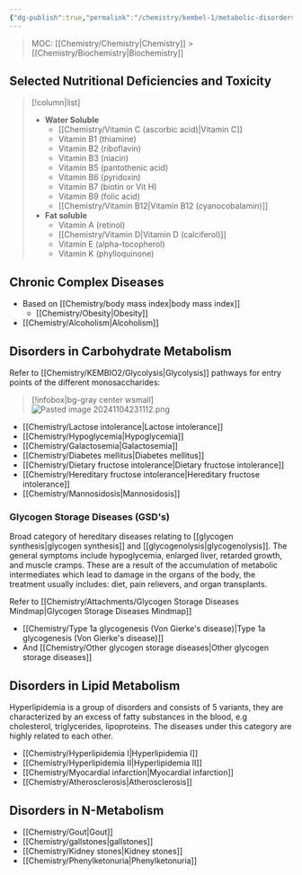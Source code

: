 ```yaml
---
{"dg-publish":true,"permalink":"/chemistry/kembel-1/metabolic-disorders/","tags":["Chemistry/Biochemistry","gardenEntry"]}
---
```



> MOC: [[Chemistry/Chemistry\|Chemistry]] > [[Chemistry/Biochemistry\|Biochemistry]]

## Selected Nutritional Deficiencies and Toxicity
>[!column|list]
> - **Water Soluble**
> 	- [[Chemistry/Vitamin C (ascorbic acid)\|Vitamin C]]
> 	- Vitamin B1 (thiamine)
> 	- Vitamin B2 (riboflavin)
> 	- Vitamin B3 (niacin)
> 	- Vitamin B5 (pantothenic acid)
> 	- Vitamin B6 (pyridoxin)
> 	- Vitamin B7 (biotin or Vit H)
> 	- Vitamin B9 (folic acid)
> 	- [[Chemistry/Vitamin B12\|Vitamin B12 (cyanocobalamin)]]
> - **Fat soluble**
> 	- Vitamin A (retinol)
> 	- [[Chemistry/Vitamin D\|Vitamin D (calciferol)]]
> 	- Vitamin E (alpha-tocopherol)
> 	- Vitamin K (phylloquinone)

## Chronic Complex Diseases
- Based on [[Chemistry/body mass index\|body mass index]]
	- [[Chemistry/Obesity\|Obesity]]
- [[Chemistry/Alcoholism\|Alcoholism]]

## Disorders in Carbohydrate Metabolism
Refer to [[Chemistry/KEMBIO2/Glycolysis\|Glycolysis]] pathways for entry points of the different monosaccharides: 

>[!infobox|bg-gray center wsmall]
![Pasted image 20241104231112.png](/img/user/Chemistry/KEMBEL1/Attachments/Pasted%20image%2020241104231112.png)

- [[Chemistry/Lactose intolerance\|Lactose intolerance]]
- [[Chemistry/Hypoglycemia\|Hypoglycemia]]
- [[Chemistry/Galactosemia\|Galactosemia]]
- [[Chemistry/Diabetes mellitus\|Diabetes mellitus]]
- [[Chemistry/Dietary fructose intolerance\|Dietary fructose intolerance]]
- [[Chemistry/Hereditary fructose intolerance\|Hereditary fructose intolerance]]
- [[Chemistry/Mannosidosis\|Mannosidosis]]

### Glycogen Storage Diseases (GSD's)
Broad category of hereditary diseases relating to [[glycogen synthesis\|glycogen synthesis]] and [[glycogenolysis\|glycogenolysis]]. The general symptoms include hypoglycemia, enlarged liver, retarded growth, and muscle cramps. These are a result of the accumulation of metabolic intermediates which lead to damage in the organs of the body, the treatment usually includes: diet, pain relievers, and organ transplants.

Refer to [[Chemistry/Attachments/Glycogen Storage Diseases Mindmap\|Glycogen Storage Diseases Mindmap]]
- [[Chemistry/Type 1a glycogenesis (Von Gierke's disease)\|Type 1a glycogenesis (Von Gierke's disease)]]
- And [[Chemistry/Other glycogen storage diseases\|Other glycogen storage diseases]]

## Disorders in Lipid Metabolism
Hyperlipidemia is a group of disorders and consists of 5 variants, they are characterized by an excess of fatty substances in the blood, e.g cholesterol, triglycerides, lipoproteins. The diseases under this category are highly related to each other.
- [[Chemistry/Hyperlipidemia I\|Hyperlipidemia I]]
- [[Chemistry/Hyperlipidemia II\|Hyperlipidemia II]]
- [[Chemistry/Myocardial infarction\|Myocardial infarction]]
- [[Chemistry/Atherosclerosis\|Atherosclerosis]]

## Disorders in N-Metabolism
- [[Chemistry/Gout\|Gout]]
- [[Chemistry/gallstones\|gallstones]]
- [[Chemistry/Kidney stones\|Kidney stones]]
- [[Chemistry/Phenylketonuria\|Phenylketonuria]]